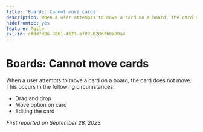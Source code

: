 ```yaml
---
title: 'Boards: Cannot move cards'
description: When a user attempts to move a card on a board, the card does not move.
hidefromtoc: yes
feature: Agile
exl-id: cfdd7d96-7861-4671-af02-028dfb0a90a4
---
```

# Boards: Cannot move cards

When a user attempts to move a card on a board, the card does not move. This occurs in the following circumstances:

* Drag and drop
* Move option on card
* Editing the card

_First reported on September 28, 2023._
